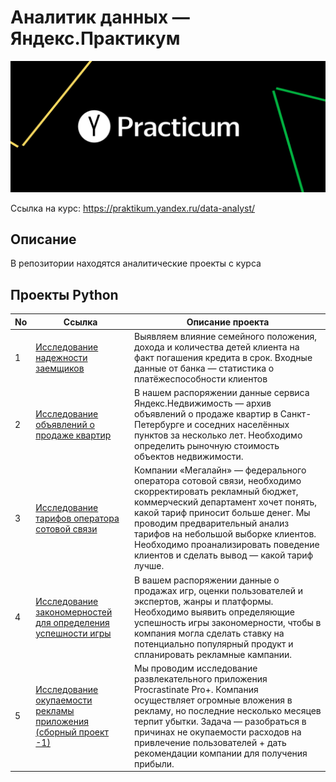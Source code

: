 # Аналитик данных — Яндекс.Практикум
[![Аналитик данных — Яндекс.Практикум](/logo.png)](https://praktikum.yandex.ru/data-analyst/)

Ссылка на курс: https://praktikum.yandex.ru/data-analyst/

## Описание
В репозитории находятся аналитические проекты с курса

## Проекты Python
| No            | Ссылка            | Описание проекта                                                 |
|---------------|-------------------|------------------------------------------------------------------|
|1              |[Исследование надежности заемщиков](/1_%D0%98%D1%81%D1%81%D0%BB%D0%B5%D0%B4%D0%BE%D0%B2%D0%B0%D0%BD%D0%B8%D0%B5%20%D0%BD%D0%B0%D0%B4%D0%B5%D0%B6%D0%BD%D0%BE%D1%81%D1%82%D0%B8%20%D0%B7%D0%B0%D0%B5%D0%BC%D1%89%D0%B8%D0%BA%D0%BE%D0%B2/debts_final.ipynb)|Выявляем влияние семейного положения, дохода и количества детей клиента на факт погашения кредита в срок. Входные данные от банка — статистика о платёжеспособности клиентов|
|2              |[Исследование объявлений о продаже квартир](/2_%D0%98%D1%81%D1%81%D0%BB%D0%B5%D0%B4%D0%BE%D0%B2%D0%B0%D0%BD%D0%B8%D0%B5%20%D0%BE%D0%B1%D1%8A%D1%8F%D0%B2%D0%BB%D0%B5%D0%BD%D0%B8%D0%B5%20%D0%BE%20%D0%BF%D1%80%D0%BE%D0%B4%D0%B0%D0%B6%D0%B5%20%D0%BA%D0%B2%D0%B0%D1%80%D1%82%D0%B8%D1%80/real_estate_ads.ipynb)| В нашем распоряжении данные сервиса Яндекс.Недвижимость — архив объявлений о продаже квартир в Санкт-Петербурге и соседних населённых пунктов за несколько лет. Необходимо определить рыночную стоимость объектов недвижимости.|
|3              |[Исследование тарифов оператора сотовой связи](/3_%D0%98%D1%81%D1%81%D0%BB%D0%B5%D0%B4%D0%BE%D0%B2%D0%B0%D0%BD%D0%B8%D0%B5%20%D1%82%D0%B0%D1%80%D0%B8%D1%84%D0%BE%D0%B2%20%D0%BE%D0%BF%D0%B5%D1%80%D0%B0%D1%82%D0%BE%D1%80%D0%B0%20%D1%81%D0%BE%D1%82%D0%BE%D0%B2%D0%BE%D0%B9%20%D1%81%D0%B2%D1%8F%D0%B7%D0%B8/mobile_networks.ipynb)|Компании «Мегалайн» — федерального оператора сотовой связи, необходимо скорректировать рекламный бюджет, коммерческий департамент хочет понять, какой тариф приносит больше денег. Мы проводим предварительный анализ тарифов на небольшой выборке клиентов. Необходимо проанализировать поведение клиентов и сделать вывод — какой тариф лучше.|
|4              |[Исследование закономерностей для определения успешности игры](/4_%D0%98%D1%81%D1%81%D0%BB%D0%B5%D0%B4%D0%BE%D0%B2%D0%B0%D0%BD%D0%B8%D0%B5%20%D0%B7%D0%B0%D0%BA%D0%BE%D0%BD%D0%BE%D0%BC%D0%B5%D1%80%D0%BD%D0%BE%D1%81%D1%82%D0%B5%D0%B9%20%D0%B4%D0%BB%D1%8F%20%D0%BE%D0%BF%D1%80%D0%B5%D0%B4%D0%B5%D0%BB%D0%B5%D0%BD%D0%B8%D1%8F%20%D1%83%D1%81%D0%BF%D0%B5%D1%88%D0%BD%D0%BE%D1%81%D1%82%D0%B8%20%D0%B8%D0%B3%D1%80%D1%8B/game_analysis.ipynb)|В вашем распоряжении данные о продажах игр, оценки пользователей и экспертов, жанры и платформы. Необходимо выявить определяющие успешность игры закономерности, чтобы в компания могла сделать ставку на потенциально популярный продукт и спланировать рекламные кампании.|
|5              |[Исследование окупаемости рекламы приложения (сборный проект -1)](/5_%D0%98%D1%81%D1%81%D0%BB%D0%B5%D0%B4%D0%BE%D0%B2%D0%B0%D0%BD%D0%B8%D0%B5%20%D0%BE%D0%BA%D1%83%D0%BF%D0%B0%D0%B5%D0%BC%D0%BE%D1%81%D1%82%D0%B8%20%D1%80%D0%B5%D0%BA%D0%BB%D0%B0%D0%BC%D1%8B%20%D0%BF%D1%80%D0%B8%D0%BB%D0%BE%D0%B6%D0%B5%D0%BD%D0%B8%D1%8F/business_indicators_app.ipynb)|Мы проводим исследование развлекательного приложения Procrastinate Pro+. Компания осуществляет огромные вложения в рекламу, но последние несколько месяцев терпит убытки. Задача — разобраться в причинах не окупаемости расходов на привлечение пользователей + дать рекомендации компании для получения прибыли.|